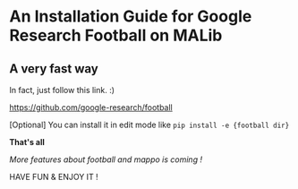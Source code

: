 # An Installation Guide for Google Research Football on MALib

## A very fast way
In fact, just follow this link. :)

https://github.com/google-research/football

[Optional] You can install it in edit mode like `pip install -e {football dir}`


**That's all**

*More features about football and mappo is coming !*

HAVE FUN & ENJOY IT !
